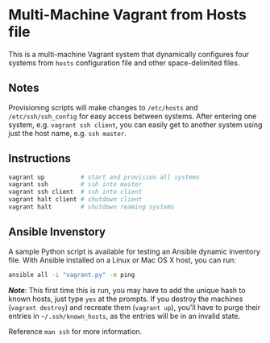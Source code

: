 # **Multi-Machine Vagrant from Hosts file**

This is a multi-machine Vagrant system that dynamically configures four systems from `hosts` configuration file and other space-delimited files.  

## **Notes**

Provisioning scripts will make changes to `/etc/hosts` and `/etc/ssh/ssh_config` for easy access between systems.  After entering one system, e.g. `vagrant ssh client`, you can easily get to another system using just the host name, e.g. `ssh master`.

## **Instructions**

```bash
vagrant up          # start and provision all systems
vagrant ssh         # ssh into master
vagrant ssh client  # ssh into client
vagrant halt client # shutdown client
vagrant halt        # shutdown reaming systems
```

## **Ansible Invenstory**

A sample Python script is available for testing an Ansible dynamic inventory file.  With Ansible installed on a Linux or Mac OS X host, you can run:

```bash
ansible all -i "vagrant.py" -m ping
```

***Note***: This first time this is run, you may have to add the unique hash to known hosts, just type `yes` at the prompts.  If you destroy the machines (`vagrant destroy`) and recreate them (`vagrant up`), you'll have to purge their entries in `~/.ssh/known_hosts`, as the entries will be in an invalid state.  

Reference `man ssh` for more information.
